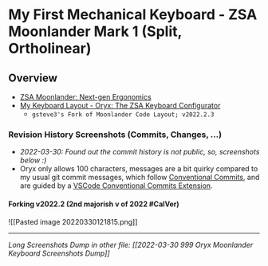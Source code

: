 # My First Mechanical Keyboard - ZSA Moonlander Mark 1 (Split, Ortholinear)

## Overview
- [ZSA Moonlander: Next-gen Ergonomics](https://www.zsa.io/moonlander/)
- [My Keyboard Layout - Oryx: The ZSA Keyboard Configurator](https://configure.zsa.io/moonlander/layouts/XJ3r6)
	- `gsteve3's Fork of Moonlander Code Layout; v2022.2.3`


### Revision History Screenshots (Commits, Changes, ...)
- *2022-03-30: Found out the commit history is not public, so, screenshots below :)*
- Oryx only allows 100 characters, messages are a bit quirky compared to my usual git commit messages, which follow [Conventional Commits](https://www.conventionalcommits.org/en/v1.0.0/), and are guided by a [VSCode Conventional Commits Extension](https://marketplace.visualstudio.com/items?itemName=vivaxy.vscode-conventional-commits).

#### Forking v2022.2 (2nd majorish v of 2022 #CalVer)
![[Pasted image 20220330121815.png]]

---
*Long Screenshots Dump in other file: [[2022-03-30 999 Oryx Moonlander Keyboard Screenshots Dump]]*